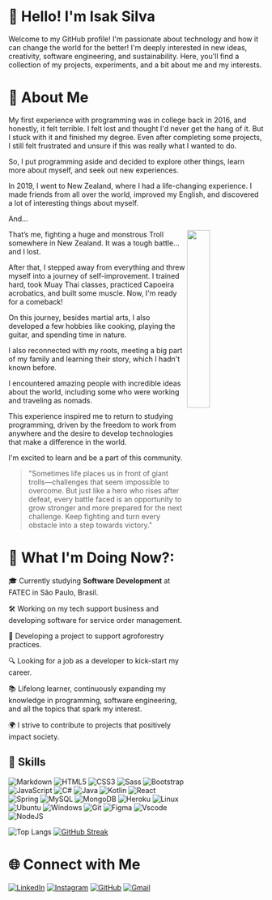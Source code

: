 # 👋 Hello! I'm Isak Silva

Welcome to my GitHub profile! I'm passionate about technology and how it can change the world for the better! I'm deeply interested in new ideas, creativity, software engineering, and sustainability. Here, you'll find a collection of my projects, experiments, and a bit about me and my interests.


# 🚀 About Me

My first experience with programming was in college back in 2016, and honestly, it felt terrible. I felt lost and thought I'd never get the hang of it. But I stuck with it and finished my degree. Even after completing some projects, I still felt frustrated and unsure if this was really what I wanted to do.

So, I put programming aside and decided to explore other things, learn more about myself, and seek out new experiences.

In 2019, I went to New Zealand, where I had a life-changing experience. I made friends from all over the world, improved my English, and discovered a lot of interesting things about myself.

And…


<img src="https://github.com/user-attachments/assets/07ce91ac-cd46-4097-80e4-0f3602602fff" align="right" style="height:30%; width:30%;" /> 

That’s me, fighting a huge and monstrous Troll somewhere in New Zealand. It was a tough battle... and I lost.

After that, I stepped away from everything and threw myself into a journey of self-improvement. I trained hard, took Muay Thai classes, practiced Capoeira acrobatics, and built some muscle. Now, I'm ready for a comeback!

On this journey, besides martial arts, I also developed a few hobbies like cooking, playing the guitar, and spending time in nature.

I also reconnected with my roots, meeting a big part of my family and learning their story, which I hadn't known before.

I encountered amazing people with incredible ideas about the world, including some who were working and traveling as nomads.

This experience inspired me to return to studying programming, driven by the freedom to work from anywhere and the desire to develop technologies that make a difference in the world.

I'm excited to learn and be a part of this community.




>"Sometimes life places us in front of giant trolls—challenges that seem impossible to overcome. But just like a hero who rises after defeat, every battle faced is an opportunity to grow stronger and more prepared for the next challenge. Keep fighting and turn every obstacle into a step towards victory."



# 📆 What I'm Doing Now?:

🎓 Currently studying **Software Development** at FATEC in São Paulo, Brasil.

🛠️ Working on my tech support business and developing software for service order management.

🌱 Developing a project to support agroforestry practices.

🔍 Looking for a job as a developer to kick-start my career.

📚 Lifelong learner, continuously expanding my knowledge in programming, software engineering, and all the topics that spark my interest.

🌍 I strive to contribute to projects that positively impact society.


## 🔧 Skills


![Markdown](https://img.shields.io/badge/Markdown-000?style=for-the-badge&logo=markdown) ![HTML5](https://img.shields.io/badge/HTML5-E34F26?style=for-the-badge&logo=html5&logoColor=white) ![CSS3](https://img.shields.io/badge/CSS3-1572B6?style=for-the-badge&logo=css3&logoColor=white) ![Sass](https://img.shields.io/badge/Sass-000?style=for-the-badge&logo=sass) ![Bootstrap](https://img.shields.io/badge/-boostrap-0D1117?style=for-the-badge&logo=bootstrap&labelColor=0D1117) ![JavaScript](https://img.shields.io/badge/JavaScript-F7DF1E?style=for-the-badge&logo=javascript&logoColor=black) ![C#](https://img.shields.io/badge/C%23-239120?style=for-the-badge&logo=c-sharp&logoColor=white) ![Java](https://img.shields.io/badge/java-%23ED8B00.svg?style=for-the-badge&logo=openjdk&logoColor=white) ![Kotlin](https://img.shields.io/badge/Kotlin-0095D5?&style=for-the-badge&logo=kotlin&logoColor=white) ![React](https://img.shields.io/badge/React-20232A?style=for-the-badge&logo=react&logoColor=61DAFB)  ![Spring](https://img.shields.io/badge/spring-%236DB33F.svg?style=for-the-badge&logo=spring&logoColor=white) ![MySQL](https://img.shields.io/badge/MySQL-00000F?style=for-the-badge&logo=mysql&logoColor=white) ![MongoDB](https://img.shields.io/badge/MongoDB-%234ea94b.svg?style=for-the-badge&logo=mongodb&logoColor=white) ![Heroku](https://img.shields.io/badge/heroku-%23430098.svg?style=for-the-badge&logo=heroku&logoColor=white) ![Linux](https://img.shields.io/badge/Linux-000?style=for-the-badge&logo=linux&logoColor=FCC624) ![Ubuntu](https://img.shields.io/badge/Ubuntu-35495E?style=for-the-badge&logo=ubuntu&logoColor=2CA5E0) ![Windows](https://img.shields.io/badge/Windows-000?style=for-the-badge&logo=windows&logoColor=2CA5E0) ![Git](https://img.shields.io/badge/GIT-E44C30?style=for-the-badge&logo=git&logoColor=white) ![Figma](https://img.shields.io/badge/Figma-696969?style=for-the-badge&logo=figma&logoColor=figma) ![Vscode](https://img.shields.io/badge/Vscode-007ACC?style=for-the-badge&logo=visual-studio-code&logoColor=white) ![NodeJS](https://img.shields.io/badge/node.js-6DA55F?style=for-the-badge&logo=node.js&logoColor=white)

![Top Langs](https://github-readme-stats-git-masterrstaa-rickstaa.vercel.app/api/top-langs/?username=isakfbs&layout=compact&bg_color=000&border_color=30A3DC&title_color=E94D5F&text_color=FFF)       [![GitHub Streak](https://streak-stats.demolab.com/?user=isakfbs&theme=bear&background=000&border=30A3DC&dates=FFF)](https://git.io/streak-stats)

# 🌐 Connect with Me

[![LinkedIn](https://img.shields.io/badge/LinkedIn-0077B5?style=for-the-badge&logo=linkedin&logoColor=white)](https://www.linkedin.com/in/isakfbs/)    [![Instagram](https://img.shields.io/badge/-Instagram-%23E4405F?style=for-the-badge&logo=instagram&logoColor=white)](https://www.instagram.com/isak_fbs/)    [![GitHub](https://img.shields.io/badge/GitHub-100000?style=for-the-badge&logo=github&logoColor=white)](https://github.com/isakfbs)    [![Gmail](https://img.shields.io/badge/Gmail-333333?style=for-the-badge&logo=gmail&logoColor=red)](mailto:isakfreires98@gmail.com)








<!--
**isakfbs/isakfbs** is a ✨ _special_ ✨ repository because its `README.md` (this file) appears on your GitHub profile.

Here are some ideas to get you started:

- 🔭 I’m currently working on ...
- 🌱 I’m currently learning ...
- 👯 I’m looking to collaborate on ...
- 🤔 I’m looking for help with ...
- 💬 Ask me about ...
- 📫 How to reach me: ...
- 😄 Pronouns: ...
- ⚡ Fun fact: ...

Feel free to explore my repositories and reach out if you'd like to collaborate or have any questions. Let's create something amazing together!

Here are some of the projects I'm working on:

- **[Technical Support System](https://github.com/IsakFreires/technical-support-system)** - A comprehensive system to manage my technical support service.
- **[Sustainability Web Project](https://github.com/IsakFreires/sustainability-web-project)** - Developing a website with a focus on sustainability goals (ODS).
- **[Engineering Practice](https://github.com/IsakFreires/engineering-practice)** - A project where I implement and practice software engineering principles.

-->
